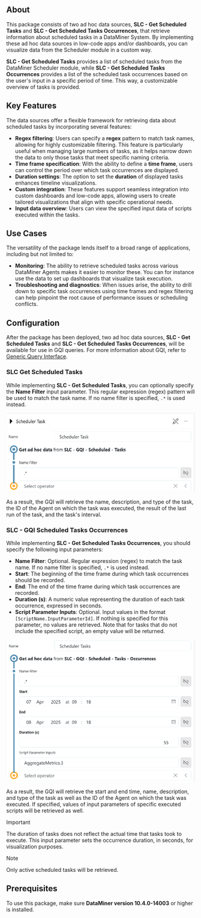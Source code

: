 ## About

This package consists of two ad hoc data sources, **SLC - Get Scheduled Tasks** and **SLC - Get Scheduled Tasks Occurrences**, that retrieve information about scheduled tasks in a DataMiner System. By implementing these ad hoc data sources in low-code apps and/or dashboards, you can visualize data from the Scheduler module in a custom way.

**SLC - Get Scheduled Tasks** provides a list of scheduled tasks from the DataMiner Scheduler module, while **SLC - Get Scheduled Tasks Occurrences** provides a list of the scheduled task occurrences based on the user's input in a specific period of time. This way, a customizable overview of tasks is provided.

## Key Features

The data sources offer a flexible framework for retrieving data about scheduled tasks by incorporating several features:

- **Regex filtering**: Users can specify a **regex** pattern to match task names, allowing for highly customizable filtering. This feature is particularly useful when managing large numbers of tasks, as it helps narrow down the data to only those tasks that meet specific naming criteria.
- **Time frame specification**: With the ability to define a **time frame**, users can control the period over which task occurrences are displayed.
- **Duration settings**: The option to set the **duration** of displayed tasks enhances timeline visualizations. 
- **Custom integration**: These features support seamless integration into custom dashboards and low-code apps, allowing users to create tailored visualizations that align with specific operational needs.
- **Input data overview**: Users can view the specified input data of scripts executed within the tasks.

## Use Cases 

The versatility of the package lends itself to a broad range of applications, including but not limited to:

- **Monitoring**: The ability to retrieve scheduled tasks across various DataMiner Agents makes it easier to monitor these. You can for instance use the data to set up dashboards that visualize task execution.
- **Troubleshooting and diagnostics**: When issues arise, the ability to drill down to specific task occurrences using time frames and regex filtering can help pinpoint the root cause of performance issues or scheduling conflicts.

## Configuration 

After the package has been deployed, two ad hoc data sources, **SLC - Get Scheduled Tasks**  and  **SLC - Get Scheduled Tasks Occurrences**, will be available for use in GQI queries. For more information about GQI, refer to [Generic Query Interface](https://aka.dataminer.services/About_GQI).

### SLC Get Scheduled Tasks

While implementing **SLC - Get Scheduled Tasks**, you can optionally specify the **Name Filter** input parameter. This regular expression (regex) pattern will be used to match the task name. If no name filter is specified, `.*` is used instead.

![SchedulerTasks](./Images/Scheduler_Tasks.png)

As a result, the GQI will retrieve the name, description, and type of the task, the ID of the Agent on which the task was executed, the result of the last run of the task, and the task's interval.

### SLC - GQI Scheduled Tasks Occurrences

While implementing **SLC - Get Scheduled Tasks Occurrences**, you should specify the following input parameters:

- **Name Filter**: Optional. Regular expression (regex) to match the task name. If no name filter is specified, `.*` is used instead.
- **Start**: The beginning of the time frame during which task occurrences should be recorded.
- **End**: The end of the time frame during which task occurrences are recorded.
- **Duration (s)**: A numeric value representing the duration of each task occurrence, expressed in seconds.
- **Script Parameter Inputs**: Optional. Input values in the format `[ScriptName.InputParameterId]`. If nothing is specified for this parameter, no values are retrieved. Note that for tasks that do not include the specified script, an empty value will be returned.

![SchedulerOccurrences](./Images/Scheduler_Occurrences_SettingUp.png)

As a result, the GQI will retrieve the start and end time, name, description, and type of the task as well as the ID of the Agent on which the task was executed. If specified, values of input parameters of specific executed scripts will be retrieved as well.

> [!IMPORTANT]
> The duration of tasks does not reflect the actual time that tasks took to execute. This input parameter sets the occurrence duration, in seconds, for visualization purposes.

> [!NOTE]
> Only active scheduled tasks will be retrieved.

## Prerequisites

To use this package, make sure **DataMiner version 10.4.0-14003** or higher is installed.

